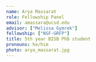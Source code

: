 ```yaml
---
name: Arya Massarat
role: Fellowship Panel
email: amassara@ucsd.edu
advisor: ["Melissa Gymrek"]
fellowship: ["NSF-GRFP"]
title: 5th year BISB PhD student
pronouns: he/him
photo: arya_massarat.jpg
---
```

